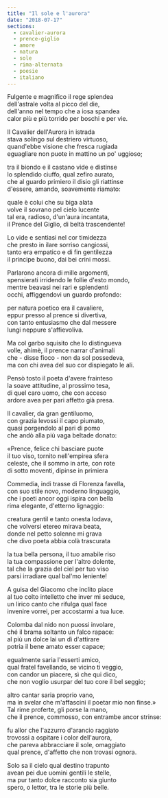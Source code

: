```yaml
---
title: "Il sole e l'aurora"
date: "2018-07-17"
sections:
  - cavalier-aurora
  - prence-giglio
  - amore
  - natura
  - sole
  - rima-alternata
  - poesie
  - italiano
---
```


Fulgente e magnifico il rege splendea\
dell'astrale volta al picco del die,\
dell'anno nel tempo che a iosa spandea\
calor più e più torrido per boschi e per vie.

Il Cavalier dell'Aurora in istrada\
stava solingo sul destriero virtuoso,\
quand'ebbe visione che fresca rugiada\
eguagliare non puote in mattino un po' uggioso;

tra il biondo e il castano vide e distinse\
lo splendido ciuffo, qual zefiro aurato,\
che al guardo primiero il disio gli riattinse\
d'essere, amando, soavemente riamato:

quale è colui che su biga alata\
volve il sovrano pel cielo lucente\
tal era, radioso, d'un'aura incantata,\
il Prence del Giglio, di beltà trascendente!

Lo vide e sentiasi nel cor timidezza\
che presto in ilare sorriso cangiossi,\
tanto era empatico e di fin gentilezza\
il principe buono, dai bei crini mossi.

Parlarono ancora di mille argomenti,\
spensierati irridendo le follie d'esto mondo,\
mentre beavasi nei rari e splendenti\
occhi, affiggendovi un guardo profondo:

per natura poetico era il cavaliere,\
eppur presso al prence si divertiva,\
con tanto entusiasmo che dal messere\
lungi neppure s'affievoliva.

Ma col garbo squisito che lo distingueva\
volle, ahimè, il prence narrar d'animali\
che - disse fioco - non da sol possedeva,\
ma con chi avea del suo cor dispiegato le ali.

Pensò tosto il poeta d'avere frainteso\
la soave attitudine, al prossimo tesa,\
di quel caro uomo, che con acceso\
ardore avea per pari affetto già presa.

Il cavalier, da gran gentiluomo,\
con grazia levossi il capo piumato,\
quasi porgendolo al pari di pomo\
che andò alla più vaga beltade donato:

«Prence, felice chi basciare puote\
il tuo viso, tornito nell'empirea sfera\
celeste, che il sommo in arte, con rote\
di sotto moventi, dipinse in primiera

Commedia, indi trasse di Florenza favella,\
con suo stile novo, moderno linguaggio,\
che i poeti ancor oggi ispira con bella\
rima elegante, d'etterno lignaggio:

creatura gentil e tanto onesta lodava,\
che volversi etereo mirava beata,\
donde nel petto solenne mi grava\
che divo poeta abbia colà trascurata

la tua bella persona, il tuo amabile riso\
la tua compassione per l'altro dolente,\
tal che la grazia del ciel per tuo viso\
parsi irradiare qual bal'mo leniente!

A guisa del Giacomo che inclito piace\
al tuo colto intelletto che inver mi seduce,\
un lirico canto che rifulga qual face\
invenire vorrei, per accostarmi a tua luce.

Colomba dal nido non puossi involare,\
ché il brama soltanto un falco rapace:\
al più un dolce lai un dì d'attirare\
potria il bene amato esser capace;

egualmente saria l'esserti amico,\
qual fratel favellando, se vicino ti veggio,\
con candor un piacere, sì che qui dico,\
che non voglio usurpar del tuo core il bel seggio;

altro cantar saria proprio vano,\
ma in svelar che m'affascini il poetar mio non finse.»\
Tal rime proferte, gli porse la mano,\
che il prence, commosso, con entrambe ancor strinse:

fu allor che l'azzurro d'arancio raggiato\
trovossi a ospitare i color dell'aurora,\
che pareva abbracciare il sole, omaggiato\
qual prence, d'affetto che non trovasi ognora.

Solo sa il cielo qual destino trapunto\
avean pei due uomini gentili le stelle,\
ma pur tanto dolce racconto sia giunto\
spero, o lettor, tra le storie più belle.
